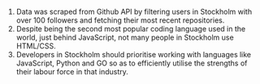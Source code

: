 1. Data was scraped from Github API by filtering users in Stockholm with over 100 followers and fetching their most recent repositories.
2. Despite being the second most popular coding language used in the world, just behind JavaScript, not many people in Stockholm use HTML/CSS.
3. Developers in Stockholm should prioritise working with languages like JavaScript, Python and GO so as to efficiently utilise the strengths of their labour force in that industry.   
